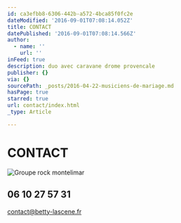 ```yaml
---
id: ca3efbb8-6306-442b-a572-4bca85f0fc2e
dateModified: '2016-09-01T07:08:14.052Z'
title: CONTACT
datePublished: '2016-09-01T07:08:14.566Z'
author:
  - name: ''
    url: ''
inFeed: true
description: duo avec caravane drome provencale
publisher: {}
via: {}
sourcePath: _posts/2016-04-22-musiciens-de-mariage.md
hasPage: true
starred: true
url: contact/index.html
_type: Article

---
```

# CONTACT
![Groupe rock montelimar](https://the-grid-user-content.s3-us-west-2.amazonaws.com/86a19114-0723-45a0-a59f-3f9d97cd670f.jpg)

## 06 10 27 57 31

contact@betty-lascene.fr